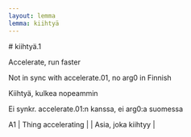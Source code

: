 ```yaml
---
layout: lemma
lemma: kiihtyä
---
```


<div class="sense">
# <span class="sensename">kiihtyä.1</span>

<span class="description">Accelerate, run faster</span>

Not in sync with accelerate.01, no arg0 in Finnish

<span class="description">Kiihtyä, kulkea nopeammin</span>

Ei synkr. accelerate.01:n kanssa, ei arg0:a suomessa

A1 | Thing accelerating |   | Asia, joka kiihtyy |  

</div>

